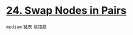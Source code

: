 # [24. Swap Nodes in Pairs](https://leetcode.com/problems/swap-nodes-in-pairs/)

`medium` `链表` `易错题`